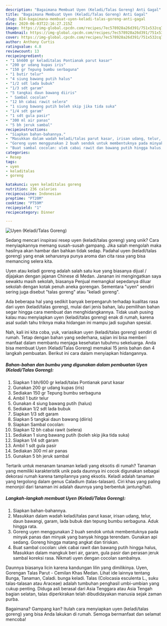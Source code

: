 ```yaml
---
description: "Bagaimana Membuat Uyen (Keladi/Talas Goreng) Anti Gagal"
title: "Bagaimana Membuat Uyen (Keladi/Talas Goreng) Anti Gagal"
slug: 824-bagaimana-membuat-uyen-keladi-talas-goreng-anti-gagal
date: 2020-06-03T22:16:27.215Z
image: https://img-global.cpcdn.com/recipes/7ec578928a26d391/751x532cq70/uyen-keladitalas-goreng-foto-resep-utama.jpg
thumbnail: https://img-global.cpcdn.com/recipes/7ec578928a26d391/751x532cq70/uyen-keladitalas-goreng-foto-resep-utama.jpg
cover: https://img-global.cpcdn.com/recipes/7ec578928a26d391/751x532cq70/uyen-keladitalas-goreng-foto-resep-utama.jpg
author: Anthony Curtis
ratingvalue: 4.8
reviewcount: 13
recipeingredient:
- "1 bh600 gr keladitalas Pontianak parut kasar"
- "200 gr udang kupas iris"
- "150 gr Tepung bumbu serbaguna"
- "1 butir telur"
- "4 siung bawang putih halus"
- "1/2 sdt lada bubuk"
- "1/3 sdt garam"
- "5 tangkai daun bawang diiris"
- " Sambal cocolan"
- "12 bh cabai rawit selera"
- "1 siung bawang putih boleh skip jika tida suka"
- "1/4 sdt garam"
- "1 sdt gula pasir"
- "300 ml air panas"
- "5 bh jeruk sambal"
recipeinstructions:
- "Siapkan bahan-bahannya."
- "Masukkan dalam wadah keladi/talas parut kasar, irisan udang, telur, daun bawangi, garam, lada bubuk dan tepung bumbu serbaguna. Aduk hingga rata."
- "Goreng uyen menggunakan 2 buah sendok untuk membentuknya pada minyak panas dan minyak yang banyak hingga terendam. Gunakan api sedang. Goreng hingga matang angkat dan tiriskan."
- "Buat sambal cocolan: ulek cabai rawit dan bawang putih hingga halus, Masukkan dalam mangkuk beri air, garam, gula pasir dan perasan jeruk sambal koreksi rasa. Nikmati uyen dengan cocolan sambalnya."
categories:
- Resep
tags:
- uyen
- keladitalas
- goreng

katakunci: uyen keladitalas goreng 
nutrition: 236 calories
recipecuisine: Indonesian
preptime: "PT20M"
cooktime: "PT59M"
recipeyield: "1"
recipecategory: Dinner

---
```



![Uyen (Keladi/Talas Goreng)](https://img-global.cpcdn.com/recipes/7ec578928a26d391/751x532cq70/uyen-keladitalas-goreng-foto-resep-utama.jpg)

Sedang mencari inspirasi resep uyen (keladi/talas goreng) yang unik? Cara menyiapkannya memang susah-susah gampang. Jika salah mengolah maka hasilnya akan hambar dan bahkan tidak sedap. Padahal uyen (keladi/talas goreng) yang enak seharusnya punya aroma dan cita rasa yang bisa memancing selera kita.

Uyen atau keladi goreng adalah salah satu kue yang biasanya dijual / dijajakan dengan jajanan Chinese di Medan. Jananan ini mengingatkan saya sewaktu masih sekolah, biasanya Penjual memangkal sepedanya diluar sekolah dengan kotak penuh aneka gorengan. Sementara &#34;uyen&#34; sendiri sering juga disebut &#34;talas goreng&#34; atau &#34;keladi goreng&#34;.

Ada beberapa hal yang sedikit banyak berpengaruh terhadap kualitas rasa dari uyen (keladi/talas goreng), mulai dari jenis bahan, lalu pemilihan bahan segar hingga cara membuat dan menghidangkannya. Tidak usah pusing kalau mau menyiapkan uyen (keladi/talas goreng) enak di rumah, karena asal sudah tahu triknya maka hidangan ini mampu jadi suguhan spesial.


Nah, kali ini kita coba, yuk, variasikan uyen (keladi/talas goreng) sendiri di rumah. Tetap dengan bahan yang sederhana, sajian ini bisa memberi manfaat dalam membantu menjaga kesehatan tubuhmu sekeluarga. Anda bisa membuat Uyen (Keladi/Talas Goreng) memakai 15 jenis bahan dan 4 langkah pembuatan. Berikut ini cara dalam menyiapkan hidangannya.

<!--inarticleads1-->

##### Bahan-bahan dan bumbu yang digunakan dalam pembuatan Uyen (Keladi/Talas Goreng):

1. Siapkan 1 bh/600 gr keladi/talas Pontianak parut kasar
1. Gunakan 200 gr udang kupas (iris)
1. Sediakan 150 gr Tepung bumbu serbaguna
1. Ambil 1 butir telur
1. Gunakan 4 siung bawang putih (halus)
1. Sediakan 1/2 sdt lada bubuk
1. Siapkan 1/3 sdt garam
1. Siapkan 5 tangkai daun bawang (diiris)
1. Siapkan  Sambal cocolan:
1. Siapkan 12 bh cabai rawit (selera)
1. Sediakan 1 siung bawang putih (boleh skip jika tida suka)
1. Siapkan 1/4 sdt garam
1. Ambil 1 sdt gula pasir
1. Sediakan 300 ml air panas
1. Gunakan 5 bh jeruk sambal


Tertarik untuk menanam tanaman keladi yang eksotis di rumah? Tanaman yang memiliki karakteristik unik pada daunnya ini cocok digunakan sebagai dekorasi rumah karena tampilannya yang eksotis. Keladi adalah tanaman yang tergolong dalam genus Caladium (talas-talasan). Ciri khas yang paling menonjol dari tanaman ini adalah daunnya yang berbentuk jantung/hati. 

<!--inarticleads2-->

##### Langkah-langkah membuat Uyen (Keladi/Talas Goreng):

1. Siapkan bahan-bahannya.
1. Masukkan dalam wadah keladi/talas parut kasar, irisan udang, telur, daun bawangi, garam, lada bubuk dan tepung bumbu serbaguna. Aduk hingga rata.
1. Goreng uyen menggunakan 2 buah sendok untuk membentuknya pada minyak panas dan minyak yang banyak hingga terendam. Gunakan api sedang. Goreng hingga matang angkat dan tiriskan.
1. Buat sambal cocolan: ulek cabai rawit dan bawang putih hingga halus, Masukkan dalam mangkuk beri air, garam, gula pasir dan perasan jeruk sambal koreksi rasa. Nikmati uyen dengan cocolan sambalnya.


Daunnya biasanya licin karena kandungan lilin yang dimilikinya. Uyen, Gorengan Talas Parut - Cemilan Khas Medan. Lihat ide lainnya tentang Bunga, Tanaman, Caladi. bunga keladi. Talas (Colocasia esculenta L., suku talas-talasan atau Araceae) adalah tumbuhan penghasil umbi-umbian yang cukup penting. Diduga asli berasal dari Asia Tenggara atau Asia Tengah bagian selatan, talas diperkirakan telah dibudidayakan manusia sejak zaman purba. 

Bagaimana? Gampang kan? Itulah cara menyiapkan uyen (keladi/talas goreng) yang bisa Anda lakukan di rumah. Semoga bermanfaat dan selamat mencoba!

